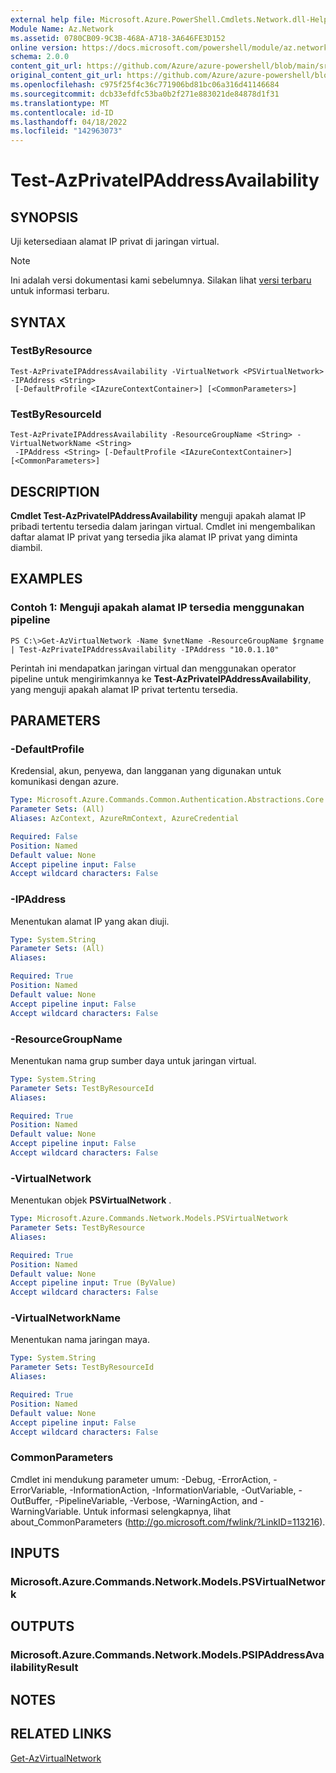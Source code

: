 ```yaml
---
external help file: Microsoft.Azure.PowerShell.Cmdlets.Network.dll-Help.xml
Module Name: Az.Network
ms.assetid: 0780CB09-9C3B-468A-A718-3A646FE3D152
online version: https://docs.microsoft.com/powershell/module/az.network/test-azprivateipaddressavailability
schema: 2.0.0
content_git_url: https://github.com/Azure/azure-powershell/blob/main/src/Network/Network/help/Test-AzPrivateIPAddressAvailability.md
original_content_git_url: https://github.com/Azure/azure-powershell/blob/main/src/Network/Network/help/Test-AzPrivateIPAddressAvailability.md
ms.openlocfilehash: c975f25f4c36c771906bd81bc06a316d41146684
ms.sourcegitcommit: dcb33efdfc53ba0b2f271e883021de84878d1f31
ms.translationtype: MT
ms.contentlocale: id-ID
ms.lasthandoff: 04/18/2022
ms.locfileid: "142963073"
---
```

# Test-AzPrivateIPAddressAvailability

## SYNOPSIS
Uji ketersediaan alamat IP privat di jaringan virtual.

> [!NOTE]
>Ini adalah versi dokumentasi kami sebelumnya. Silakan lihat [versi terbaru](/powershell/module/az.network/test-azprivateipaddressavailability) untuk informasi terbaru.

## SYNTAX

### TestByResource
```
Test-AzPrivateIPAddressAvailability -VirtualNetwork <PSVirtualNetwork> -IPAddress <String>
 [-DefaultProfile <IAzureContextContainer>] [<CommonParameters>]
```

### TestByResourceId
```
Test-AzPrivateIPAddressAvailability -ResourceGroupName <String> -VirtualNetworkName <String>
 -IPAddress <String> [-DefaultProfile <IAzureContextContainer>] [<CommonParameters>]
```

## DESCRIPTION
**Cmdlet Test-AzPrivateIPAddressAvailability** menguji apakah alamat IP pribadi tertentu tersedia dalam jaringan virtual.
Cmdlet ini mengembalikan daftar alamat IP privat yang tersedia jika alamat IP privat yang diminta diambil.

## EXAMPLES

### Contoh 1: Menguji apakah alamat IP tersedia menggunakan pipeline
```
PS C:\>Get-AzVirtualNetwork -Name $vnetName -ResourceGroupName $rgname | Test-AzPrivateIPAddressAvailability -IPAddress "10.0.1.10"
```

Perintah ini mendapatkan jaringan virtual dan menggunakan operator pipeline untuk mengirimkannya ke **Test-AzPrivateIPAddressAvailability**, yang menguji apakah alamat IP privat tertentu tersedia.

## PARAMETERS

### -DefaultProfile
Kredensial, akun, penyewa, dan langganan yang digunakan untuk komunikasi dengan azure.

```yaml
Type: Microsoft.Azure.Commands.Common.Authentication.Abstractions.Core.IAzureContextContainer
Parameter Sets: (All)
Aliases: AzContext, AzureRmContext, AzureCredential

Required: False
Position: Named
Default value: None
Accept pipeline input: False
Accept wildcard characters: False
```

### -IPAddress
Menentukan alamat IP yang akan diuji.

```yaml
Type: System.String
Parameter Sets: (All)
Aliases:

Required: True
Position: Named
Default value: None
Accept pipeline input: False
Accept wildcard characters: False
```

### -ResourceGroupName
Menentukan nama grup sumber daya untuk jaringan virtual.

```yaml
Type: System.String
Parameter Sets: TestByResourceId
Aliases:

Required: True
Position: Named
Default value: None
Accept pipeline input: False
Accept wildcard characters: False
```

### -VirtualNetwork
Menentukan objek **PSVirtualNetwork** .

```yaml
Type: Microsoft.Azure.Commands.Network.Models.PSVirtualNetwork
Parameter Sets: TestByResource
Aliases:

Required: True
Position: Named
Default value: None
Accept pipeline input: True (ByValue)
Accept wildcard characters: False
```

### -VirtualNetworkName
Menentukan nama jaringan maya.

```yaml
Type: System.String
Parameter Sets: TestByResourceId
Aliases:

Required: True
Position: Named
Default value: None
Accept pipeline input: False
Accept wildcard characters: False
```

### CommonParameters
Cmdlet ini mendukung parameter umum: -Debug, -ErrorAction, -ErrorVariable, -InformationAction, -InformationVariable, -OutVariable, -OutBuffer, -PipelineVariable, -Verbose, -WarningAction, and -WarningVariable. Untuk informasi selengkapnya, lihat about_CommonParameters (http://go.microsoft.com/fwlink/?LinkID=113216).

## INPUTS

### Microsoft.Azure.Commands.Network.Models.PSVirtualNetwork

## OUTPUTS

### Microsoft.Azure.Commands.Network.Models.PSIPAddressAvailabilityResult

## NOTES

## RELATED LINKS

[Get-AzVirtualNetwork](./Get-AzVirtualNetwork.md)


